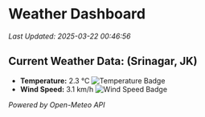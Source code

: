 
# Weather Dashboard

_Last Updated: 2025-03-22 00:46:56_

## Current Weather Data: (Srinagar, JK)
- **Temperature:** 2.3 °C ![Temperature Badge](https://img.shields.io/badge/Temperature-Low%20Temp-blue)
- **Wind Speed:** 3.1 km/h ![Wind Speed Badge](https://img.shields.io/badge/Wind%20Speed-Light%20Wind-blue)

*Powered by Open-Meteo API*
